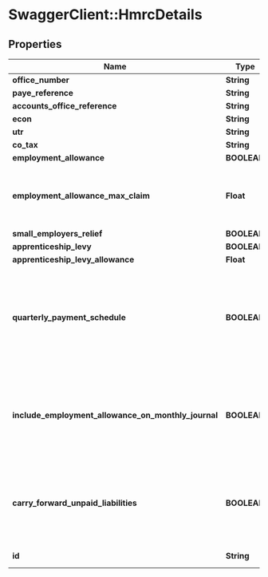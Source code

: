 # SwaggerClient::HmrcDetails

## Properties
Name | Type | Description | Notes
------------ | ------------- | ------------- | -------------
**office_number** | **String** |  | [optional] 
**paye_reference** | **String** |  | [optional] 
**accounts_office_reference** | **String** |  | [optional] 
**econ** | **String** |  | [optional] 
**utr** | **String** |  | [optional] 
**co_tax** | **String** |  | [optional] 
**employment_allowance** | **BOOLEAN** |  | [optional] 
**employment_allowance_max_claim** | **Float** | Leave as 0 and we&#x27;ll use the default value for the year.  You might reduce this from the default if you&#x27;ve made/are making a claim in another system | [optional] 
**small_employers_relief** | **BOOLEAN** |  | [optional] 
**apprenticeship_levy** | **BOOLEAN** |  | [optional] 
**apprenticeship_levy_allowance** | **Float** |  | [optional] 
**quarterly_payment_schedule** | **BOOLEAN** | Set to true if the employer pays HMRC on a quarterly schedule.  A value of false implies a monthly schedule.\\n  &lt;b&gt;Warning:&lt;/b&gt; Changing this value after starting PayRuns will  delete any existing payments or adjustments you may have entered. | [optional] 
**include_employment_allowance_on_monthly_journal** | **BOOLEAN** | If the employer is not on a QuarterlyPaymentSchedule  and is claiming EmploymentAllowance, then set this to true to include a line for  Employment Allowance on the journal for the monthly schedule. | [optional] 
**carry_forward_unpaid_liabilities** | **BOOLEAN** | If set to true then any unpaid amounts from previous periods will be brought forward  to work out the liability for the current period.\\n  You&#x27;d set this to false if you don&#x27;t want to track payments. | [optional] 
**id** | **String** | [readonly] The unique id of the object | [optional] 

